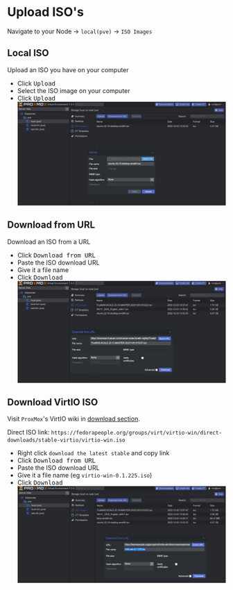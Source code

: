 # Upload ISO's

Navigate to your Node -> `local(pve)` -> `ISO Images`

## Local ISO

Upload an ISO you have on your computer

- Click <kbd>Upload</kbd>
- Select the ISO image on your computer
- Click <kbd>Upload</kbd>
  ![proxmox-upload-local](img/proxmox-upload-local.png)

## Download from URL

Download an ISO from a URL

- Click <kbd>Download from URL</kbd>
- Paste the ISO download URL
- Give it a file name
- Click <kbd>Download</kbd>
  ![proxmox-download-remote](img/proxmox-download-remote.png)

## Download VirtIO ISO

Visit `ProxMox`'s VirtIO wiki in [download section](https://pve.proxmox.com/wiki/Windows_VirtIO_Drivers#Installation).

Direct ISO link: `https://fedorapeople.org/groups/virt/virtio-win/direct-downloads/stable-virtio/virtio-win.iso`

- Right click `download the latest stable` and copy link
- Click <kbd>Download from URL</kbd>
- Paste the ISO download URL
- Give it a file name (eg `virtio-win-0.1.225.iso`)
- Click <kbd>Download</kbd>
  ![proxmox-download-virtio](img/proxmox-download-virtio.png)
